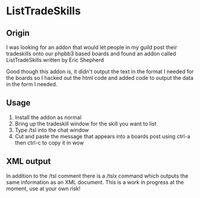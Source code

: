 # ListTradeSkills

## Origin
I was looking for an addon that would let people in my guild post their
tradeskills onto our phpbb3 based boards and found an addon called
ListTradeSkills written by Eric Shepherd

Good though this addon is, it didn't output the text in the format I 
needed for the boards so I hacked out the html code and added code to 
output the data in the form I needed.

## Usage
1. Install the addon as normal
2. Bring up the tradeskill window for the skill you want to list
3. Type /tsl into the chat window
4. Cut and paste the message that appears into a boards post using ctrl-a then ctrl-c to copy it in wow

 
## XML output
In addition to the /tsl comment there is a /tslx command which outputs the same information as an XML
document. This is a work in progress at the moment, use at your own risk!

